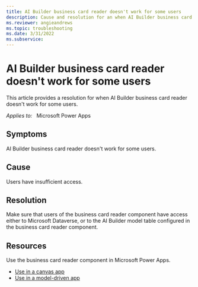 ```yaml
---
title: AI Builder business card reader doesn't work for some users
description: Cause and resolution for an when AI Builder business card reader doesn't work for some users. 
ms.reviewer: angieandrews
ms.topic: troubleshooting
ms.date: 3/31/2022
ms.subservice: 
---
```

# AI Builder business card reader doesn't work for some users

This article provides a resolution for when AI Builder business card reader doesn't work for some users.

_Applies to:_ &nbsp; Microsoft Power Apps

## Symptoms

AI Builder business card reader doesn't work for some users.

## Cause

Users have insufficient access.

## Resolution

Make sure that users of the business card reader component have access either to Microsoft Dataverse, or to the AI Builder model table configured in the business card reader component.

## Resources

Use the business card reader component in Microsoft Power Apps.
- [Use in a canvas app](/ai-builder/business-card-reader-component-in-powerapps)
- [Use in a model-driven app](/ai-builder/business-card-reader-component-model-driven)
